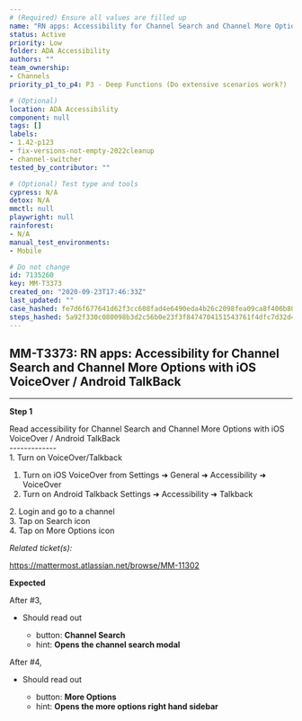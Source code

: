 ```yaml
---
# (Required) Ensure all values are filled up
name: "RN apps: Accessibility for Channel Search and Channel More Options with iOS VoiceOver / Android TalkBack"
status: Active
priority: Low
folder: ADA Accessibility
authors: ""
team_ownership:
- Channels
priority_p1_to_p4: P3 - Deep Functions (Do extensive scenarios work?)

# (Optional)
location: ADA Accessibility
component: null
tags: []
labels:
- 1.42-p123
- fix-versions-not-empty-2022cleanup
- channel-switcher
tested_by_contributor: ""

# (Optional) Test type and tools
cypress: N/A
detox: N/A
mmctl: null
playwright: null
rainforest:
- N/A
manual_test_environments:
- Mobile

# Do not change
id: 7135260
key: MM-T3373
created_on: "2020-09-23T17:46:33Z"
last_updated: ""
case_hashed: fe7d6f677641d62f3cc608fad4e6490eda4b26c2098fea09ca8f406b8020f9a8004e3c2c3ccf47543effd72e9beeee25
steps_hashed: 5a92f330c080098b3d2c56b0e23f3f8474704151543761f4dfc7d32d4d5dee6a0d0d083b67d98889ec92581bcbc5e672
---
```


<!-- (Auto-generated) Based on frontmatter's "key" and "name" -->

## MM-T3373: RN apps: Accessibility for Channel Search and Channel More Options with iOS VoiceOver / Android TalkBack

---

**Step 1**

Read accessibility for Channel Search and Channel More Options with iOS VoiceOver / Android TalkBack\
\-------------\
1\. Turn on VoiceOver/Talkback

1. Turn on iOS VoiceOver from Settings ➜ General ➜ Accessibility ➜ VoiceOver
2. Turn on Android Talkback Settings ➜ Accessibility ➜ Talkback

2\. Login and go to a channel\
3\. Tap on Search icon\
4\. Tap on More Options icon

_Related ticket(s):_

<https://mattermost.atlassian.net/browse/MM-11302>

**Expected**

After #3,

- Should read out

  - button: **Channel Search**
  - hint: **Opens the channel search modal**

After #4,

- Should read out

  - button: **More Options**
  - hint: **Opens the more options right hand sidebar**
